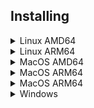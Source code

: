 ## Installing

<details>
  <summary>Linux AMD64</summary>

  ### Download
  ```bash
  wget https://github.com/TeraSky-OSS/backstage-plugins/releases/download/CLI-0.0.1/backstage-config-generator_linux_amd64
  wget https://github.com/TeraSky-OSS/backstage-plugins/releases/download/CLI-0.0.1/backstage-config-generator_linux_amd64.cert
  wget https://github.com/TeraSky-OSS/backstage-plugins/releases/download/CLI-0.0.1/backstage-config-generator_linux_amd64.sig
  ```
  ### Verify Signature
  ```bash
  cosign verify-blob backstage-config-generator_linux_amd64 \
    --certificate backstage-config-generator_linux_amd64.cert \
    --signature backstage-config-generator_linux_amd64.sig \
    --certificate-oidc-issuer https://token.actions.githubusercontent.com \
    --certificate-identity-regexp='https://github.com/TeraSky-OSS/backstage-plugins/\.github/workflows/cli.yaml.+'
  ```
  ### Install
  ```bash
  chmod +x backstage-config-generator_linux_amd64
  sudo mv backstage-config-generator_linux_amd64 /usr/local/bin/backstage-config-generator
  ```
</details>

<details>
  <summary>Linux ARM64</summary>

  ### Download
  ```bash
  wget https://github.com/TeraSky-OSS/backstage-plugins/releases/download/CLI-0.0.1/backstage-config-generator_linux_arm64
  wget https://github.com/TeraSky-OSS/backstage-plugins/releases/download/CLI-0.0.1/backstage-config-generator_linux_arm64.cert
  wget https://github.com/TeraSky-OSS/backstage-plugins/releases/download/CLI-0.0.1/backstage-config-generator_linux_arm64.sig
  ```
  ### Verify Signature
  ```bash
  cosign verify-blob backstage-config-generator_linux_arm64 \
    --certificate backstage-config-generator_linux_arm64.cert \
    --signature backstage-config-generator_linux_arm64.sig \
    --certificate-oidc-issuer https://token.actions.githubusercontent.com \
    --certificate-identity-regexp='https://github.com/TeraSky-OSS/backstage-plugins/\.github/workflows/cli.yaml.+'
  ```
  ### Install
  ```bash
  chmod +x backstage-config-generator_linux_arm64
  sudo mv backstage-config-generator_linux_arm64 /usr/local/bin/backstage-config-generator
  ```
</details>

<details>
  <summary>MacOS AMD64</summary>

  ### Download
  ```bash
  wget https://github.com/TeraSky-OSS/backstage-plugins/releases/download/CLI-0.0.1/backstage-config-generator_darwin_amd64
  wget https://github.com/TeraSky-OSS/backstage-plugins/releases/download/CLI-0.0.1/backstage-config-generator_darwin_amd64.cert
  wget https://github.com/TeraSky-OSS/backstage-plugins/releases/download/CLI-0.0.1/backstage-config-generator_darwin_amd64.sig
  ```
  ### Verify Signature
  ```bash
  cosign verify-blob backstage-config-generator_darwin_amd64 \
    --certificate backstage-config-generator_darwin_amd64.cert \
    --signature backstage-config-generator_darwin_amd64.sig \
    --certificate-oidc-issuer https://token.actions.githubusercontent.com \
    --certificate-identity-regexp='https://github.com/TeraSky-OSS/backstage-plugins/\.github/workflows/cli.yaml.+'
  ```
  ### Install
  ```bash
  chmod +x backstage-config-generator_darwin_amd64
  sudo mv backstage-config-generator_darwin_amd64 /usr/local/bin/backstage-config-generator
  ```
</details>

<details>
  <summary>MacOS ARM64</summary>

  ### Download
  ```bash
  wget https://github.com/TeraSky-OSS/backstage-plugins/releases/download/CLI-0.0.1/backstage-config-generator_darwin_arm64
  wget https://github.com/TeraSky-OSS/backstage-plugins/releases/download/CLI-0.0.1/backstage-config-generator_darwin_arm64.cert
  wget https://github.com/TeraSky-OSS/backstage-plugins/releases/download/CLI-0.0.1/backstage-config-generator_darwin_arm64.sig
  ```
  ### Verify Signature
  ```bash
  cosign verify-blob backstage-config-generator_darwin_arm64 \
    --certificate backstage-config-generator_darwin_arm64.cert \
    --signature backstage-config-generator_darwin_arm64.sig \
    --certificate-oidc-issuer https://token.actions.githubusercontent.com \
    --certificate-identity-regexp='https://github.com/TeraSky-OSS/backstage-plugins/\.github/workflows/cli.yaml.+'
  ```
  ### Install
  ```bash
  chmod +x backstage-config-generator_darwin_arm64
  sudo mv backstage-config-generator_darwin_arm64 /usr/local/bin/backstage-config-generator
  ```
</details>

<details>
  <summary>MacOS ARM64</summary>

  ### Download
  ```bash
  wget https://github.com/TeraSky-OSS/backstage-plugins/releases/download/CLI-0.0.1/backstage-config-generator_darwin_arm64
  wget https://github.com/TeraSky-OSS/backstage-plugins/releases/download/CLI-0.0.1/backstage-config-generator_darwin_arm64.cert
  wget https://github.com/TeraSky-OSS/backstage-plugins/releases/download/CLI-0.0.1/backstage-config-generator_darwin_arm64.sig
  ```
  ### Verify Signature
  ```bash
  cosign verify-blob backstage-config-generator_darwin_arm64 \
    --certificate backstage-config-generator_darwin_arm64.cert \
    --signature backstage-config-generator_darwin_arm64.sig \
    --certificate-oidc-issuer https://token.actions.githubusercontent.com \
    --certificate-identity-regexp='https://github.com/TeraSky-OSS/backstage-plugins/\.github/workflows/cli.yaml.+'
  ```
  ### Install
  ```bash
  chmod +x backstage-config-generator_darwin_arm64
  sudo mv backstage-config-generator_darwin_arm64 /usr/local/bin/backstage-config-generator
  ```
</details>

<details>
  <summary>Windows</summary>

  ### Download
  ```powershell
  Invoke-WebRequest -Uri https://github.com/TeraSky-OSS/backstage-plugins/releases/download/CLI-0.0.1/backstage-config-generator.exe -OutFile backstage-config-generator.exe
  Invoke-WebRequest -Uri https://github.com/TeraSky-OSS/backstage-plugins/releases/download/CLI-0.0.1/backstage-config-generator.exe.cert -OutFile backstage-config-generator.exe.cert
  Invoke-WebRequest -Uri https://github.com/TeraSky-OSS/backstage-plugins/releases/download/CLI-0.0.1/backstage-config-generator.exe.sig -OutFile backstage-config-generator.exe.sig
  ```
  
  ### Verify Signature
  ```powershell
  cosign verify-blob backstage-config-generator.exe `
    --certificate backstage-config-generator.exe.cert `
    --signature backstage-config-generator.exe.sig `
    --certificate-oidc-issuer https://token.actions.githubusercontent.com `
    --certificate-identity-regexp='https://github.com/TeraSky-OSS/backstage-plugins/\.github/workflows/cli.yaml.+'
  ```

  ### Install (Requires Admin Privileges)
  ```powershell
  New-Item -ItemType Directory -Path 'C:\Program Files\backstage-config-generator\' -force
  Move-Item -Path .\backstage-config-generator.exe -Destination "C:\Program Files\backstage-config-generator\backstage-config-generator.exe"
  ```
  ### Add To Path (Requires Admin Privileges)
  ```powershell
  [System.Environment]::SetEnvironmentVariable("Path", $Env:Path + ";C:\Program Files\backstage-config-generator\", [System.EnvironmentVariableTarget]::Machine)
  ```
</details>